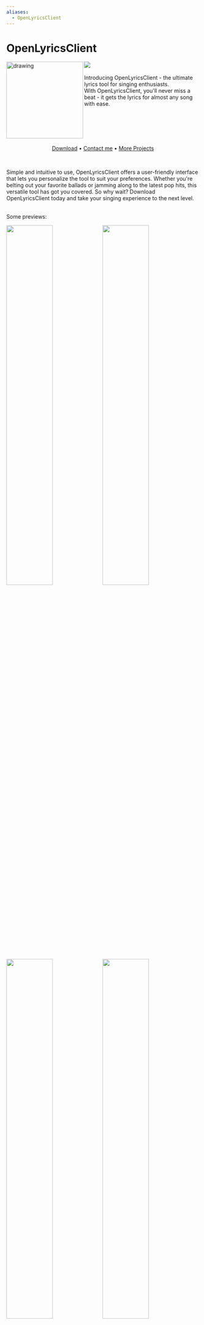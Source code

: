 ```yaml
---
aliases:
  - OpenLyricsClient
---
```

# OpenLyricsClient
<img src="https://badgen.net/badge/released/stable/green?icon=github" />

<img align="left" src="https://media.openlyricsclient.com/img/logo.png" alt="drawing" width="200"/> 
<br>
<br>
Introducing OpenLyricsClient - the ultimate lyrics tool for singing enthusiasts. <br>
With OpenLyricsClient, you'll never miss a beat - it gets the lyrics for almost any song with ease.

<br>
<br>
<br>
<br>
<br>
<br>
<p align="center">
  <a href="https://github.com/AlexanderDotH/OpenLyricsClient/releases/latest">Download</a>
  <a>&#8226;</a>
  <a href="https://discordapp.com/users/241640038780239873">Contact me</a>
  <a>&#8226;</a>
  <a href="https://github.com/AlexanderDotH">More Projects</a>
</p>

<br>

Simple and intuitive to use, OpenLyricsClient offers a user-friendly interface that lets you personalize the tool to suit your preferences. Whether you're belting out your favorite ballads or jamming along to the latest pop hits, this versatile tool has got you covered. So why wait? Download OpenLyricsClient today and take your singing experience to the next level.
<br>
<br>
 
Some previews:
<p float="center">
  <img src="https://media.openlyricsclient.com/img/colorfull1-preview.png" width="49%" /> 
  <img src="https://media.openlyricsclient.com/img/dark2-preview.png" width="49%" />
  <img src="https://media.openlyricsclient.com/img/colorfull2-preview.png" width="49%" />
  <img src="https://media.openlyricsclient.com/img/dark2-preview2.png" width="49%" />
</p>

---

You want to blur some things up? Just enable it! Its 2 clicks away!
<p float="center">
  <img src="https://media.openlyricsclient.com/img/settings_blur.png" width="49%" />
  <img src="https://media.openlyricsclient.com/img/blur_preview.png" width="49%" />
</p>

---

Don't you ever want to sing along to songs in other languages? Simply use the romanization feature!

Currently Supported languages:
* Japanese
* Korean
* Russian

<p float="center">
  <img src="https://media.openlyricsclient.com/img/romanization_preview.png" width="70%" />
</p>

---

Did you know that the OpenLyricsClient is the first lyrics client with AI synchronization? I didn't know that either ;). However, the AI sync is only available for OpenLyricsClient Plus and Master members. But feel free to contact me on Discord! I'll give it out if you ask nicely. :D
<p float="center">
  <img src="https://media.openlyricsclient.com/img/ai_sync_preview1.png" width="49%" />
  <img src="https://media.openlyricsclient.com/img/ai_sync_preview2.png" width="49%" />
</p>

---

Lets get started by linking you spotify account:

<p float="center">
  <img src="https://media.openlyricsclient.com/img/spotify_preview.png" width="70%" />
</p>

<br>
Feel free to share your feedback with me on Discord! You can find me under the tag Alex.#8988.
If you want to use it right now, simply clone the tool and build it using the scripts inside the scrips directory
<br>
<br>
❤️ A special thanks to my girlfriend who provided me with the inspiration and energy for this project. She is the reason why I completed it, as it was literally a Valentine's present. ❤️

